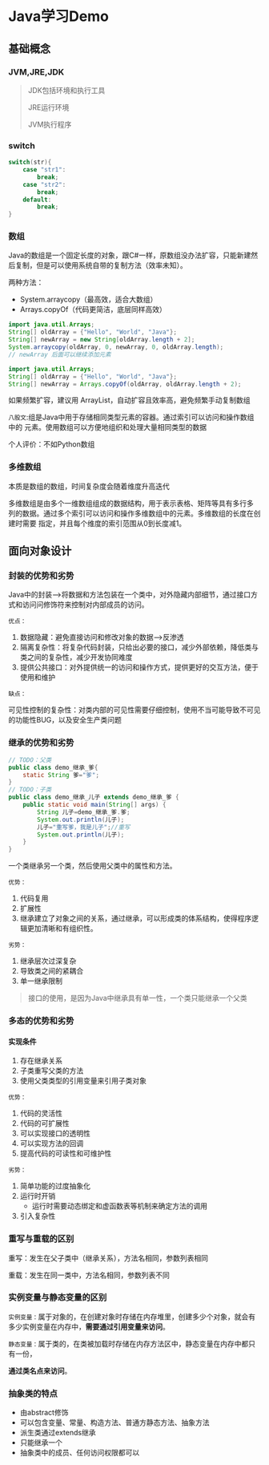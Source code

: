 <h1>Java学习Demo</h1>

## 基础概念

### JVM,JRE,JDK

> JDK包括环境和执行工具
>
> JRE运行环境
>
> JVM执行程序

### switch

```java
switch(str){
    case "str1":
        break;
    case "str2":
        break;
    default:
        break;
}
```

### 数组

Java的数组是一个固定长度的对象，跟C#一样，原数组没办法扩容，只能新建然后复制，但是可以使用系统自带的复制方法（效率未知）。

两种方法：

- System.arraycopy（最高效，适合大数组）
- Arrays.copyOf（代码更简洁，底层同样高效）

```java
import java.util.Arrays;
String[] oldArray = {"Hello", "World", "Java"};
String[] newArray = new String[oldArray.length + 2];
System.arraycopy(oldArray, 0, newArray, 0, oldArray.length);
// newArray 后面可以继续添加元素
```

```java
import java.util.Arrays;
String[] oldArray = {"Hello", "World", "Java"};
String[] newArray = Arrays.copyOf(oldArray, oldArray.length + 2);
```

<a color="red">如果频繁扩容，建议用 ArrayList，自动扩容且效率高，避免频繁手动复制数组</a>

`八股文`:组是Java中用于存储相同类型元素的容器。通过索引可以访问和操作数组中的 元素。使用数组可以方便地组织和处理大量相同类型的数据

个人评价：不如Python数组

### 多维数组

本质是数组的数组，时间复杂度会随着维度升高迭代

多维数组是由多个⼀维数组组成的数据结构，用于表示表格、矩阵等具有多行多
列的数据。通过多个索引可以访问和操作多维数组中的元素。多维数组的⻓度在创建时需要
指定，并且每个维度的索引范围从0到长度减1。

## 面向对象设计

### 封装的优势和劣势

Java中的封装-->将数据和方法包装在一个类中，对外隐藏内部细节，通过接口方式和访问问修饰符来控制对内部成员的访问。

`优点：`

1. 数据隐藏：避免直接访问和修改对象的数据-->反渗透
2. 隔离复杂性：将复杂代码封装，只给出必要的接口，减少外部依赖，降低类与类之间的复杂性，减少开发协同难度
3. 提供公共接口：对外提供统一的访问和操作方式，提供更好的交互方法，便于使用和维护

`缺点：`

<a color="red">可见性控制的复杂性</a>：对类内部的可见性需要仔细控制，使用不当可能导致不可见的功能性BUG，以及安全生产类问题

### 继承的优势和劣势

```java
// TODO：父类
public class demo_继承_爹{
    static String 爹="爹";
}
// TODO：子类
public class demo_继承_儿子 extends demo_继承_爹 {
    public static void main(String[] args) {
        String 儿子=demo_继承_爹.爹;
        System.out.println(儿子);
        儿子="重写爹，我是儿子";//重写
        System.out.println(儿子);
    }
}
```

一个类继承另一个类，然后使用父类中的属性和方法。

`优势：`

1. 代码复用
2. 扩展性
3. 继承建立了对象之间的关系，通过继承，可以形成类的体系结构，使得程序逻辑更加清晰和有组织性。

`劣势：`

1. 继承层次过深复杂
2. 导致类之间的紧耦合
3. 单一继承限制

> 接口的使用，是因为Java中继承具有单一性，一个类只能继承一个父类

### 多态的优势和劣势

#### 实现条件

1. 存在继承关系
2. 子类重写父类的方法
3. 使用父类类型的引用变量来引用子类对象

`优势：`

1. 代码的灵活性
2. 代码的可扩展性
3. 可以实现接口的透明性
4. 可以实现方法的回调
5. 提高代码的可读性和可维护性

`劣势：`

1. 简单功能的过度抽象化
2. 运行时开销
   - 运行时需要动态绑定和虚函数表等机制来确定方法的调用
3. 引入复杂性

### 重写与重载的区别

重写：发生在父子类中（继承关系），方法名相同，参数列表相同

重载：发生在同一类中，方法名相同，参数列表不同

### 实例变量与静态变量的区别

`实例变量：`属于对象的，在创建对象时存储在内存堆里，创建多少个对象，就会有多少实例变量在内存中，**需要通过引用变量来访问**。

`静态变量：`属于类的，在类被加载时存储在内存方法区中，静态变量在内存中都只有一份，

**通过类名点来访问**。

### 抽象类的特点

- 由abstract修饰
- 可以包含变量、常量、构造方法、普通方静态方法、抽象方法
- 派生类通过extends继承
- 只能继承一个
- 抽象类中的成员、任何访问权限都可以

> ```java
> 
> ```
>
> 



